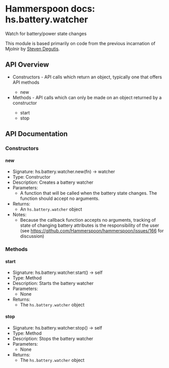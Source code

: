 # Hammerspoon docs: hs.battery.watcher

Watch for battery/power state changes

This module is based primarily on code from the previous incarnation of Mjolnir by [Steven Degutis](https://github.com/sdegutis/).

## API Overview
* Constructors - API calls which return an object, typically one that offers API methods</li>
  * new
* Methods - API calls which can only be made on an object returned by a constructor</li>
  * start
  * stop

## API Documentation

### Constructors

#### new
  * Signature: hs.battery.watcher.new(fn) -> watcher
  * Type: Constructor
  * Description: Creates a battery watcher
  * Parameters:
     * A function that will be called when the battery state changes. The function should accept no arguments.
  * Returns:
     * An `hs.battery.watcher` object
  * Notes:
     * Because the callback function accepts no arguments, tracking of state of changing battery attributes is the responsibility of the user (see https://github.com/Hammerspoon/hammerspoon/issues/166 for discussion)

### Methods

#### start
  * Signature: hs.battery.watcher:start() -> self
  * Type: Method
  * Description: Starts the battery watcher
  * Parameters:
     * None
  * Returns:
     * The `hs.battery.watcher` object

#### stop
  * Signature: hs.battery.watcher:stop() -> self
  * Type: Method
  * Description: Stops the battery watcher
  * Parameters:
     * None
  * Returns:
     * The `hs.battery.watcher` object
